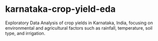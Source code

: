 # karnataka-crop-yield-eda
Exploratory Data Analysis of crop yields in Karnataka, India, focusing on environmental and agricultural factors such as rainfall, temperature, soil type, and irrigation.
